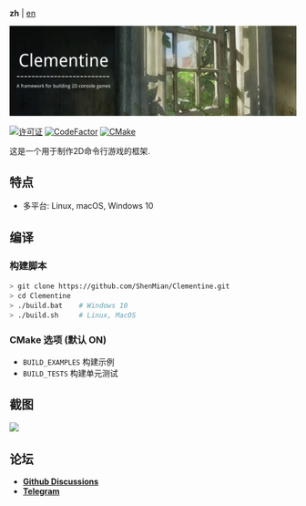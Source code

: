 **zh** | [en]

![横幅](docs/banner.png)  

[![许可证](https://img.shields.io/github/license/ShenMian/Clementine)](https://github.com/ShenMian/Clementine/blob/master/LICENSE)
[![CodeFactor](https://www.codefactor.io/repository/github/shenmian/clementine/badge)](https://www.codefactor.io/repository/github/shenmian/clementine)
[![CMake](https://github.com/ShenMian/Clementine/workflows/CMake/badge.svg?branch=master)](https://github.com/ShenMian/Clementine/actions?query=workflow%3ACMake)

这是一个用于制作2D命令行游戏的框架.   

## 特点
- 多平台: Linux, macOS, Windows 10

## 编译

### 构建脚本
``` bash
> git clone https://github.com/ShenMian/Clementine.git
> cd Clementine
> ./build.bat    # Windows 10
> ./build.sh     # Linux, MacOS
```

### CMake 选项 (默认 ON)
- `BUILD_EXAMPLES` 构建示例
- `BUILD_TESTS`    构建单元测试

## 截图
![](doc/picture_0.png)  

## 论坛
- [**Github Discussions**](https://github.com/ShenMian/Clementine/discussions)
- [**Telegram**](https://t.me/shenmian)

[en]: README.md
